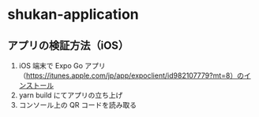 # shukan-application

## アプリの検証方法（iOS）

1. iOS 端末で Expo Go アプリ（https://itunes.apple.com/jp/app/expoclient/id982107779?mt=8）のインストール
1. yarn build にてアプリの立ち上げ
1. コンソール上の QR コードを読み取る
